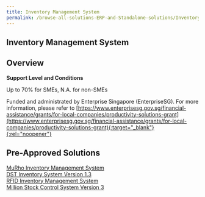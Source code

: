```yaml
---
title: Inventory Management System
permalink: /browse-all-solutions-ERP-and-Standalone-solutions/Inventory-Mgmt-System
---
```


## Inventory Management System
## Overview

**Support Level and Conditions**

Up to 70% for SMEs, N.A. for non-SMEs

Funded and administrated by Enterprise Singapore (EnterpriseSG). For more information, please refer to [https://www.enterprisesg.gov.sg/financial-assistance/grants/for-local-companies/productivity-solutions-grant](https://www.enterprisesg.gov.sg/financial-assistance/grants/for-local-companies/productivity-solutions-grant){:target="_blank"}{:rel="noopener"}

## Pre-Approved Solutions

<a href='/productivity-solutions-grant/solutionrepo/solution622' target='_blank'>MuRho Inventory Management System</a><br>
<a href='/productivity-solutions-grant/solutionrepo/solution2279' target='_blank'>DST Inventory System Version 1.3</a><br>
<a href='/productivity-solutions-grant/solutionrepo/solution2858' target='_blank'>RFID Inventory Management System</a><br>
<a href='/productivity-solutions-grant/solutionrepo/solution2874' target='_blank'>Million Stock Control System Version 3</a><br>
